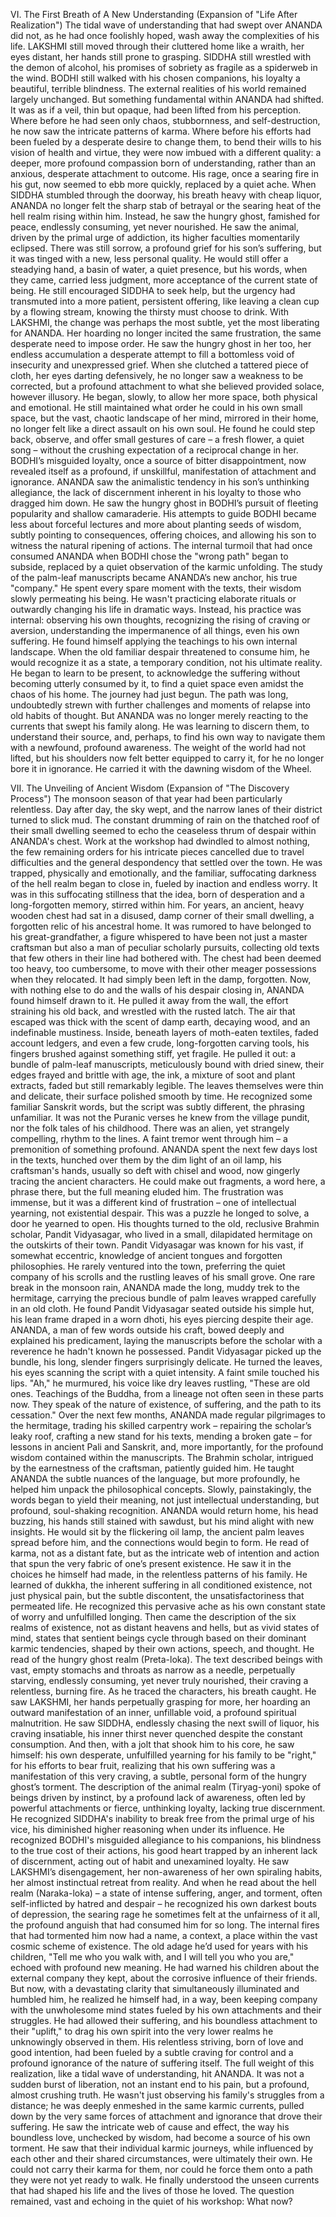 VI. The First Breath of A New Understanding (Expansion of "Life After Realization")
The tidal wave of understanding that had swept over ANANDA did not, as he had once foolishly hoped, wash away the complexities of his life. LAKSHMI still moved through their cluttered home like a wraith, her eyes distant, her hands still prone to grasping. SIDDHA still wrestled with the demon of alcohol, his promises of sobriety as fragile as a spiderweb in the wind. BODHI still walked with his chosen companions, his loyalty a beautiful, terrible blindness. The external realities of his world remained largely unchanged.
But something fundamental within ANANDA had shifted. It was as if a veil, thin but opaque, had been lifted from his perception. Where before he had seen only chaos, stubbornness, and self-destruction, he now saw the intricate patterns of karma. Where before his efforts had been fueled by a desperate desire to change them, to bend their wills to his vision of health and virtue, they were now imbued with a different quality: a deeper, more profound compassion born of understanding, rather than an anxious, desperate attachment to outcome.
His rage, once a searing fire in his gut, now seemed to ebb more quickly, replaced by a quiet ache. When SIDDHA stumbled through the doorway, his breath heavy with cheap liquor, ANANDA no longer felt the sharp stab of betrayal or the searing heat of the hell realm rising within him. Instead, he saw the hungry ghost, famished for peace, endlessly consuming, yet never nourished. He saw the animal, driven by the primal urge of addiction, its higher faculties momentarily eclipsed. There was still sorrow, a profound grief for his son’s suffering, but it was tinged with a new, less personal quality. He would still offer a steadying hand, a basin of water, a quiet presence, but his words, when they came, carried less judgment, more acceptance of the current state of being. He still encouraged SIDDHA to seek help, but the urgency had transmuted into a more patient, persistent offering, like leaving a clean cup by a flowing stream, knowing the thirsty must choose to drink.
With LAKSHMI, the change was perhaps the most subtle, yet the most liberating for ANANDA. Her hoarding no longer incited the same frustration, the same desperate need to impose order. He saw the hungry ghost in her too, her endless accumulation a desperate attempt to fill a bottomless void of insecurity and unexpressed grief. When she clutched a tattered piece of cloth, her eyes darting defensively, he no longer saw a weakness to be corrected, but a profound attachment to what she believed provided solace, however illusory. He began, slowly, to allow her more space, both physical and emotional. He still maintained what order he could in his own small space, but the vast, chaotic landscape of her mind, mirrored in their home, no longer felt like a direct assault on his own soul. He found he could step back, observe, and offer small gestures of care – a fresh flower, a quiet song – without the crushing expectation of a reciprocal change in her.
BODHI’s misguided loyalty, once a source of bitter disappointment, now revealed itself as a profound, if unskillful, manifestation of attachment and ignorance. ANANDA saw the animalistic tendency in his son’s unthinking allegiance, the lack of discernment inherent in his loyalty to those who dragged him down. He saw the hungry ghost in BODHI’s pursuit of fleeting popularity and shallow camaraderie. His attempts to guide BODHI became less about forceful lectures and more about planting seeds of wisdom, subtly pointing to consequences, offering choices, and allowing his son to witness the natural ripening of actions. The internal turmoil that had once consumed ANANDA when BODHI chose the "wrong path" began to subside, replaced by a quiet observation of the karmic unfolding.
The study of the palm-leaf manuscripts became ANANDA’s new anchor, his true "company." He spent every spare moment with the texts, their wisdom slowly permeating his being. He wasn't practicing elaborate rituals or outwardly changing his life in dramatic ways. Instead, his practice was internal: observing his own thoughts, recognizing the rising of craving or aversion, understanding the impermanence of all things, even his own suffering. He found himself applying the teachings to his own internal landscape. When the old familiar despair threatened to consume him, he would recognize it as a state, a temporary condition, not his ultimate reality. He began to learn to be present, to acknowledge the suffering without becoming utterly consumed by it, to find a quiet space even amidst the chaos of his home.
The journey had just begun. The path was long, undoubtedly strewn with further challenges and moments of relapse into old habits of thought. But ANANDA was no longer merely reacting to the currents that swept his family along. He was learning to discern them, to understand their source, and, perhaps, to find his own way to navigate them with a newfound, profound awareness. The weight of the world had not lifted, but his shoulders now felt better equipped to carry it, for he no longer bore it in ignorance. He carried it with the dawning wisdom of the Wheel.
 
VII. The Unveiling of Ancient Wisdom (Expansion of "The Discovery Process")
The monsoon season of that year had been particularly relentless. Day after day, the sky wept, and the narrow lanes of their district turned to slick mud. The constant drumming of rain on the thatched roof of their small dwelling seemed to echo the ceaseless thrum of despair within ANANDA's chest. Work at the workshop had dwindled to almost nothing, the few remaining orders for his intricate pieces cancelled due to travel difficulties and the general despondency that settled over the town. He was trapped, physically and emotionally, and the familiar, suffocating darkness of the hell realm began to close in, fueled by inaction and endless worry.
It was in this suffocating stillness that the idea, born of desperation and a long-forgotten memory, stirred within him. For years, an ancient, heavy wooden chest had sat in a disused, damp corner of their small dwelling, a forgotten relic of his ancestral home. It was rumored to have belonged to his great-grandfather, a figure whispered to have been not just a master craftsman but also a man of peculiar scholarly pursuits, collecting old texts that few others in their line had bothered with. The chest had been deemed too heavy, too cumbersome, to move with their other meager possessions when they relocated. It had simply been left in the damp, forgotten.
Now, with nothing else to do and the walls of his despair closing in, ANANDA found himself drawn to it. He pulled it away from the wall, the effort straining his old back, and wrestled with the rusted latch. The air that escaped was thick with the scent of damp earth, decaying wood, and an indefinable mustiness. Inside, beneath layers of moth-eaten textiles, faded account ledgers, and even a few crude, long-forgotten carving tools, his fingers brushed against something stiff, yet fragile.
He pulled it out: a bundle of palm-leaf manuscripts, meticulously bound with dried sinew, their edges frayed and brittle with age, the ink, a mixture of soot and plant extracts, faded but still remarkably legible. The leaves themselves were thin and delicate, their surface polished smooth by time. He recognized some familiar Sanskrit words, but the script was subtly different, the phrasing unfamiliar. It was not the Puranic verses he knew from the village pundit, nor the folk tales of his childhood. There was an alien, yet strangely compelling, rhythm to the lines. A faint tremor went through him – a premonition of something profound.
ANANDA spent the next few days lost in the texts, hunched over them by the dim light of an oil lamp, his craftsman's hands, usually so deft with chisel and wood, now gingerly tracing the ancient characters. He could make out fragments, a word here, a phrase there, but the full meaning eluded him. The frustration was immense, but it was a different kind of frustration – one of intellectual yearning, not existential despair. This was a puzzle he longed to solve, a door he yearned to open.
His thoughts turned to the old, reclusive Brahmin scholar, Pandit Vidyasagar, who lived in a small, dilapidated hermitage on the outskirts of their town. Pandit Vidyasagar was known for his vast, if somewhat eccentric, knowledge of ancient tongues and forgotten philosophies. He rarely ventured into the town, preferring the quiet company of his scrolls and the rustling leaves of his small grove.
One rare break in the monsoon rain, ANANDA made the long, muddy trek to the hermitage, carrying the precious bundle of palm leaves wrapped carefully in an old cloth. He found Pandit Vidyasagar seated outside his simple hut, his lean frame draped in a worn dhoti, his eyes piercing despite their age. ANANDA, a man of few words outside his craft, bowed deeply and explained his predicament, laying the manuscripts before the scholar with a reverence he hadn't known he possessed.
Pandit Vidyasagar picked up the bundle, his long, slender fingers surprisingly delicate. He turned the leaves, his eyes scanning the script with a quiet intensity. A faint smile touched his lips. "Ah," he murmured, his voice like dry leaves rustling, "These are old ones. Teachings of the Buddha, from a lineage not often seen in these parts now. They speak of the nature of existence, of suffering, and the path to its cessation."
Over the next few months, ANANDA made regular pilgrimages to the hermitage, trading his skilled carpentry work – repairing the scholar’s leaky roof, crafting a new stand for his texts, mending a broken gate – for lessons in ancient Pali and Sanskrit, and, more importantly, for the profound wisdom contained within the manuscripts. The Brahmin scholar, intrigued by the earnestness of the craftsman, patiently guided him. He taught ANANDA the subtle nuances of the language, but more profoundly, he helped him unpack the philosophical concepts.
Slowly, painstakingly, the words began to yield their meaning, not just intellectual understanding, but profound, soul-shaking recognition. ANANDA would return home, his head buzzing, his hands still stained with sawdust, but his mind alight with new insights. He would sit by the flickering oil lamp, the ancient palm leaves spread before him, and the connections would begin to form.
He read of karma, not as a distant fate, but as the intricate web of intention and action that spun the very fabric of one’s present existence. He saw it in the choices he himself had made, in the relentless patterns of his family. He learned of dukkha, the inherent suffering in all conditioned existence, not just physical pain, but the subtle discontent, the unsatisfactoriness that permeated life. He recognized this pervasive ache as his own constant state of worry and unfulfilled longing.
Then came the description of the six realms of existence, not as distant heavens and hells, but as vivid states of mind, states that sentient beings cycle through based on their dominant karmic tendencies, shaped by their own actions, speech, and thought.
He read of the hungry ghost realm (Preta-loka). The text described beings with vast, empty stomachs and throats as narrow as a needle, perpetually starving, endlessly consuming, yet never truly nourished, their craving a relentless, burning fire. As he traced the characters, his breath caught. He saw LAKSHMI, her hands perpetually grasping for more, her hoarding an outward manifestation of an inner, unfillable void, a profound spiritual malnutrition. He saw SIDDHA, endlessly chasing the next swill of liquor, his craving insatiable, his inner thirst never quenched despite the constant consumption. And then, with a jolt that shook him to his core, he saw himself: his own desperate, unfulfilled yearning for his family to be "right," for his efforts to bear fruit, realizing that his own suffering was a manifestation of this very craving, a subtle, personal form of the hungry ghost’s torment.
The description of the animal realm (Tiryag-yoni) spoke of beings driven by instinct, by a profound lack of awareness, often led by powerful attachments or fierce, unthinking loyalty, lacking true discernment. He recognized SIDDHA's inability to break free from the primal urge of his vice, his diminished higher reasoning when under its influence. He recognized BODHI's misguided allegiance to his companions, his blindness to the true cost of their actions, his good heart trapped by an inherent lack of discernment, acting out of habit and unexamined loyalty. He saw LAKSHMI’s disengagement, her non-awareness of her own spiraling habits, her almost instinctual retreat from reality.
And when he read about the hell realm (Naraka-loka) – a state of intense suffering, anger, and torment, often self-inflicted by hatred and despair – he recognized his own darkest bouts of depression, the searing rage he sometimes felt at the unfairness of it all, the profound anguish that had consumed him for so long. The internal fires that had tormented him now had a name, a context, a place within the vast cosmic scheme of existence.
The old adage he’d used for years with his children, "Tell me who you walk with, and I will tell you who you are," echoed with profound new meaning. He had warned his children about the external company they kept, about the corrosive influence of their friends. But now, with a devastating clarity that simultaneously illuminated and humbled him, he realized he himself had, in a way, been keeping company with the unwholesome mind states fueled by his own attachments and their struggles. He had allowed their suffering, and his boundless attachment to their "uplift," to drag his own spirit into the very lower realms he unknowingly observed in them. His relentless striving, born of love and good intention, had been fueled by a subtle craving for control and a profound ignorance of the nature of suffering itself.
The full weight of this realization, like a tidal wave of understanding, hit ANANDA. It was not a sudden burst of liberation, not an instant end to his pain, but a profound, almost crushing truth. He wasn't just observing his family's struggles from a distance; he was deeply enmeshed in the same karmic currents, pulled down by the very same forces of attachment and ignorance that drove their suffering. He saw the intricate web of cause and effect, the way his boundless love, unchecked by wisdom, had become a source of his own torment. He saw that their individual karmic journeys, while influenced by each other and their shared circumstances, were ultimately their own. He could not carry their karma for them, nor could he force them onto a path they were not yet ready to walk.
He finally understood the unseen currents that had shaped his life and the lives of those he loved. The question remained, vast and echoing in the quiet of his workshop: What now?
